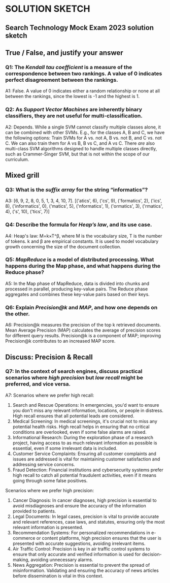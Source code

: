 # SOLUTION SKETCH

## Search Technology Mock Exam 2023 solution sketch

## True / False, and justify your answer

### Q1: The _Kendall tau coefficient_ is a measure of the correspondence between two rankings. A value of 0 indicates perfect disagreement between the rankings.

A1: False. A value of 0 indicates either a random relationship or none at all between the rankings, since the lowest is -1 and the highest is 1.

### Q2: As _Support Vector Machines_ are inherently binary classifiers, they are not useful for multi-classification.

A2: Depends. While a single SVM cannot classify multiple classes alone, it can be combined with other SVMs. E.g., for the classes A, B and C, we have the following options: Train SVMs for A vs. not A, B vs. not B, and C vs. not C. We can also train them for A vs B, B vs C, and A vs C. There _are_ also multi-class SVM algorithms designed to handle multiple classes directly, such as Crammer-Singer SVM, but that is not within the scope of our curriculum.

## Mixed grill

### Q3: What is the _suffix array_ for the string “informatics”?

A3: [6, 9, 2, 8, 0, 5, 1, 3, 4, 10, 7]. [('atics', 6), ('cs', 9), ('formatics', 2), ('ics', 8), ('informatics', 0), ('matics', 5), ('nformatics', 1), ('ormatics', 3), ('rmatics', 4), ('s', 10), ('tics', 7)]

### Q4: Describe the formula for _Heap’s law_, and its use case.

A4: Heap's law: M=k×T^β, where M is the vocabulary size, T is the number of tokens. k and β are empirical constants. It is used to model vocabulary growth concerning the size of the document collection.

### Q5: _MapReduce_ is a model of distributed processing. What happens during the Map phase, and what happens during the Reduce phase?

A5: In the Map phase of MapReduce, data is divided into chunks and processed in parallel, producing key-value pairs. The Reduce phase aggregates and combines these key-value pairs based on their keys.

### Q6: Explain _Precision@k_ and _MAP_, and how one depends on the other.

A6: Precision@k measures the precision of the top k retrieved documents. Mean Average Precision (MAP) calculates the average of precision scores for different query results. Precision@k is a component of MAP; improving Precision@k contributes to an increased MAP score.

## Discuss: Precision & Recall

### Q7: In the context of search engines, discuss practical scenarios where _high precision_ but _low recall_ might be preferred, and vice versa.

A7: Scenarios where we prefer high recall:

1. Search and Rescue Operations: In emergencies, you'd want to ensure you don't miss any relevant information, locations, or people in distress. High recall ensures that all potential leads are considered.
2. Medical Screening: In medical screenings, it's crucial not to miss any potential health risks. High recall helps in ensuring that no critical conditions are overlooked, even if some false alarms are raised.
3. Informational Research: During the exploration phase of a research project, having access to as much relevant information as possible is essential, even if some irrelevant data is included.
4. Customer Service Complaints: Ensuring all customer complaints and issues are addressed is vital for maintaining customer satisfaction and addressing service concerns.
5. Fraud Detection: Financial institutions and cybersecurity systems prefer high recall to catch all potential fraudulent activities, even if it means going through some false positives.

Scenarios where we prefer high precision:

1. Cancer Diagnosis: In cancer diagnoses, high precision is essential to avoid misdiagnoses and ensure the accuracy of the information provided to patients.
2. Legal Documents: In legal cases, precision is vital to provide accurate and relevant references, case laws, and statutes, ensuring only the most relevant information is presented.
3. Recommendation Systems: For personalized recommendations in e-commerce or content platforms, high precision ensures that the user is presented with accurate suggestions, avoiding irrelevant items.
4. Air Traffic Control: Precision is key in air traffic control systems to ensure that only accurate and verified information is used for decision-making, avoiding unnecessary alarms.
5. News Aggregation: Precision is essential to prevent the spread of misinformation. Validating and ensuring the accuracy of news articles before dissemination is vital in this context.
